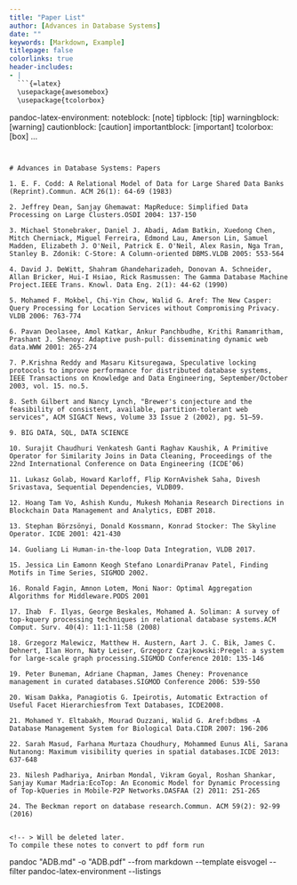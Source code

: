 ```yaml
---
title: "Paper List"
author: [Advances in Database Systems]
date: ""
keywords: [Markdown, Example]
titlepage: false
colorlinks: true
header-includes:
- |
  ```{=latex}
  \usepackage{awesomebox}
  \usepackage{tcolorbox}

  ```
pandoc-latex-environment:
  noteblock: [note]
  tipblock: [tip]
  warningblock: [warning]
  cautionblock: [caution]
  importantblock: [important]
  tcolorbox: [box]
...
```


# Advances in Database Systems: Papers

1. E. F. Codd: A Relational Model of Data for Large Shared Data Banks (Reprint).Commun. ACM 26(1): 64-69 (1983)

2. Jeffrey Dean, Sanjay Ghemawat: MapReduce: Simplified Data Processing on Large Clusters.OSDI 2004: 137-150

3. Michael Stonebraker, Daniel J. Abadi, Adam Batkin, Xuedong Chen, Mitch Cherniack, Miguel Ferreira, Edmond Lau, Amerson Lin, Samuel Madden, Elizabeth J. O'Neil, Patrick E. O'Neil, Alex Rasin, Nga Tran, Stanley B. Zdonik: C-Store: A Column-oriented DBMS.VLDB 2005: 553-564

4. David J. DeWitt, Shahram Ghandeharizadeh, Donovan A. Schneider, Allan Bricker, Hui-I Hsiao, Rick Rasmussen: The Gamma Database Machine Project.IEEE Trans. Knowl. Data Eng. 2(1): 44-62 (1990)

5. Mohamed F. Mokbel, Chi-Yin Chow, Walid G. Aref: The New Casper: Query Processing for Location Services without Compromising Privacy. VLDB 2006: 763-774

6. Pavan Deolasee, Amol Katkar, Ankur Panchbudhe, Krithi Ramamritham, Prashant J. Shenoy: Adaptive push-pull: disseminating dynamic web data.WWW 2001: 265-274

7. P.Krishna Reddy and Masaru Kitsuregawa, Speculative locking protocols to improve performance for distributed database systems, IEEE Transactions on Knowledge and Data Engineering, September/October 2003, vol. 15. no.5.

8. Seth Gilbert and Nancy Lynch, "Brewer's conjecture and the feasibility of consistent, available, partition-tolerant web services", ACM SIGACT News, Volume 33 Issue 2 (2002), pg. 51–59.

9. BIG DATA, SQL, DATA SCIENCE

10. Surajit Chaudhuri Venkatesh Ganti Raghav Kaushik, A Primitive Operator for Similarity Joins in Data Cleaning, Proceedings of the 22nd International Conference on Data Engineering (ICDE’06)

11. Lukasz Golab, Howard Karloff, Flip KornAvishek Saha, Divesh Srivastava, Sequential Dependencies, VLDB09.

12. Hoang Tam Vo, Ashish Kundu, Mukesh Mohania Research Directions in Blockchain Data Management and Analytics, EDBT 2018.

13. Stephan Börzsönyi, Donald Kossmann, Konrad Stocker: The Skyline Operator. ICDE 2001: 421-430

14. Guoliang Li Human-in-the-loop Data Integration, VLDB 2017.

15. Jessica Lin Eamonn Keogh Stefano LonardiPranav Patel, Finding Motifs in Time Series, SIGMOD 2002.

16. Ronald Fagin, Amnon Lotem, Moni Naor: Optimal Aggregation Algorithms for Middleware.PODS 2001

17. Ihab  F. Ilyas, George Beskales, Mohamed A. Soliman: A survey of top-kquery processing techniques in relational database systems.ACM Comput. Surv. 40(4): 11:1-11:58 (2008)

18. Grzegorz Malewicz, Matthew H. Austern, Aart J. C. Bik, James C. Dehnert, Ilan Horn, Naty Leiser, Grzegorz Czajkowski:Pregel: a system for large-scale graph processing.SIGMOD Conference 2010: 135-146

19. Peter Buneman, Adriane Chapman, James Cheney: Provenance management in curated databases.SIGMOD Conference 2006: 539-550

20. Wisam Dakka, Panagiotis G. Ipeirotis, Automatic Extraction of Useful Facet Hierarchiesfrom Text Databases, ICDE2008.

21. Mohamed Y. Eltabakh, Mourad Ouzzani, Walid G. Aref:bdbms -A Database Management System for Biological Data.CIDR 2007: 196-206

22. Sarah Masud, Farhana Murtaza Choudhury, Mohammed Eunus Ali, Sarana Nutanong: Maximum visibility queries in spatial databases.ICDE 2013: 637-648

23. Nilesh Padhariya, Anirban Mondal, Vikram Goyal, Roshan Shankar, Sanjay Kumar Madria:EcoTop: An Economic Model for Dynamic Processing of Top-kQueries in Mobile-P2P Networks.DASFAA (2) 2011: 251-265

24. The Beckman report on database research.Commun. ACM 59(2): 92-99 (2016)


<!-- > Will be deleted later.
To compile these notes to convert to pdf form run

```
pandoc "ADB.md" -o "ADB.pdf" --from markdown --template eisvogel --filter pandoc-latex-environment --listings
``` -->









